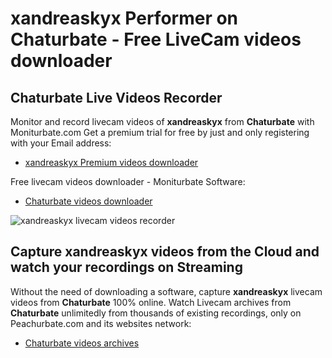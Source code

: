 # xandreaskyx Performer on Chaturbate - Free LiveCam videos downloader

## Chaturbate Live Videos Recorder

Monitor and record livecam videos of **xandreaskyx** from **Chaturbate** with Moniturbate.com
Get a premium trial for free by just and only registering with your Email address:
* [xandreaskyx Premium videos downloader](https://moniturbate.com/request-demo-licence-key.html)

Free livecam videos downloader - Moniturbate Software:
* [Chaturbate videos downloader](https://moniturbate.com/moniturbate-download-software.html)

![xandreaskyx livecam videos recorder](https://peachurnet.com/templates/moniturbate-software.png)


## Capture xandreaskyx videos from the Cloud and watch your recordings on Streaming

Without the need of downloading a software, capture **xandreaskyx** livecam videos from **Chaturbate** 100% online.
Watch Livecam archives from **Chaturbate** unlimitedly from thousands of existing recordings, only on Peachurbate.com and its websites network:
* [Chaturbate videos archives](https://peachurnet.com/)